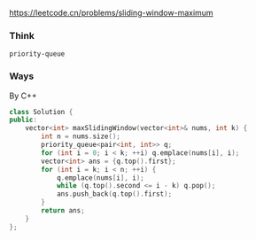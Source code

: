https://leetcode.cn/problems/sliding-window-maximum

### Think
```
priority-queue  
```

### Ways
By C++
```C++
class Solution {
public:
    vector<int> maxSlidingWindow(vector<int>& nums, int k) {
        int n = nums.size();
        priority_queue<pair<int, int>> q;
        for (int i = 0; i < k; ++i) q.emplace(nums[i], i);
        vector<int> ans = {q.top().first};
        for (int i = k; i < n; ++i) {
            q.emplace(nums[i], i);
            while (q.top().second <= i - k) q.pop();
            ans.push_back(q.top().first);
        }
        return ans;
    }
};
```
